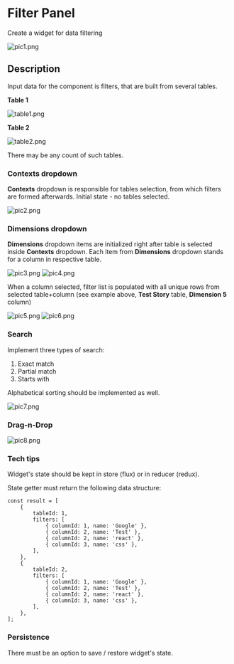 # Filter Panel

Create a widget for data filtering

![pic1.png](assets/pic1.png)

## Description

Input data for the component is filters, that are built from several tables.

**Table 1**

![table1.png](assets/table1.png)

**Table 2**

![table2.png](assets/table2.png)

There may be any count of such tables.

### Contexts dropdown

**Contexts** dropdown is responsible for tables selection, from which filters are formed afterwards. Initial state - no tables selected.

![pic2.png](assets/pic2.png)

### Dimensions dropdown

**Dimensions** dropdown items are initialized right after table is selected inside **Contexts** dropdown. Each item from **Dimensions** dropdown stands for a column in respective table.

![pic3.png](assets/pic3.png) ![pic4.png](assets/pic4.png)

When a column selected, filter list is populated with all unique rows from selected table+column (see example above, **Test Story** table, **Dimension 5** column)

![pic5.png](assets/pic5.png) ![pic6.png](assets/pic6.png)

### Search

Implement three types of search:
1. Exact match
1. Partial match
1. Starts with

Alphabetical sorting should be implemented as well.

![pic7.png](assets/pic7.png)

### Drag-n-Drop

![pic8.png](assets/pic8.png)

### Tech tips

Widget's state should be kept in store (flux) or in reducer (redux).

State getter must return the following data structure:

```
const result = [
    {
        tableId: 1,
        filters: [
            { columnId: 1, name: 'Google' },
            { columnId: 2, name: 'Test' },
            { columnId: 2, name: 'react' },
            { columnId: 3, name: 'css' },
        ],
    },
    {
        tableId: 2,
        filters: [
            { columnId: 1, name: 'Google' },
            { columnId: 2, name: 'Test' },
            { columnId: 2, name: 'react' },
            { columnId: 3, name: 'css' },
        ],
    },
];
```

### Persistence

There must be an option to save / restore widget's state.
